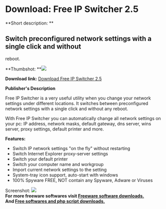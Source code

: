 # Download: Free IP Switcher 2.5

**Short description: **

## Switch preconfigured network settings with a single click and without
reboot.

  
**Thumbshot: **![](http://www.freewarefiles.com/screenshot/freeipswitcher_md.gif)   
  
**Download link:** [Download Free IP Switcher 2.5](http://freesoftwares.boysofts.com/Free-IP-Switcher_program_37341.html)  
  

**Publisher's Description**  
  

Free IP Switcher is a very useful utility when you change your network
settings under different locations. It switches between preconfigured network
settings with a single click and without any reboot.

With Free IP Switcher you can automatically change all network settings on
your pc: IP address, network masks, default gateway, dns server, wins server,
proxy settings, default printer and more.

**Features:**

  * Switch IP network settings "on the fly" without restarting 
  * Switch Internet Explorer proxy-server settings 
  * Switch your default printer 
  * Switch your computer name and workgroup 
  * Import current network settings to the setting 
  * System-tray icon support, auto-start with windows 
  * 100% Spyware FREE, NOT contain any Spyware, Adware or Viruses 

  
  
Screenshot: ![](http://www.freewarefiles.com/screenshot/freeipswitcher.gif)  
**For more freeware softwares visit [Freeware software downloads.](http://freesoftwares.boysofts.com/)**   
**And [Free softwares and php script downloads.](http://www.boysofts.com/)**

